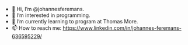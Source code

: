 - 👋 Hi, I’m @johannesferemans.
- 👀 I’m interested in programming.
- 🌱 I’m currently learning to program at Thomas More.
- 📫 How to reach me: https://www.linkedin.com/in/johannes-feremans-636595229/

<!---
johannesferemans/johannesferemans is a ✨ special ✨ repository because its `README.md` (this file) appears on your GitHub profile.
You can click the Preview link to take a look at your changes.
--->
